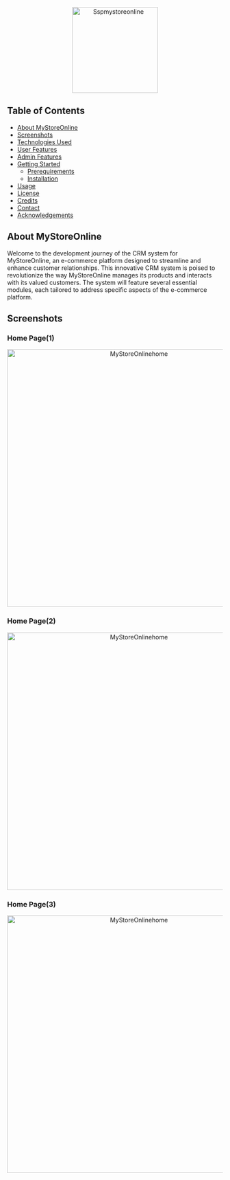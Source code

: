 <div align="center">
  <img src="https://github.com/pasindu09/Sspmystoreonline/assets/107637958/cf13edf5-a169-471f-88f9-2d77e14e1fc4" alt="Sspmystoreonline" height="200" width="200">
</div>

## Table of Contents

- [About MyStoreOnline](#about-MyStoreOnline)
- [Screenshots](#screenshots)
- [Technologies Used](#technologies-used)
- [User Features](#user-features)
- [Admin Features](#admin-features)
- [Getting Started](#getting-started)
  - [Prerequirements](#prerequirements)
  - [Installation](#installation)
- [Usage](#usage)
- [License](#license)
- [Credits](#credits)
- [Contact](#contact)
- [Acknowledgements](#acknowledgements)

## About MyStoreOnline

Welcome to the development journey of the CRM system for MyStoreOnline, an e-commerce platform designed to streamline and enhance customer relationships. This innovative CRM system is poised to revolutionize the way MyStoreOnline manages its products and interacts with its valued customers. The system will feature several essential modules, each tailored to address specific aspects of the e-commerce platform.

## Screenshots

### Home Page(1)

<div align="center">
  <img src="https://github.com/pasindu09/Sspmystoreonline/assets/107637958/446afb65-d793-432e-be07-e10c49e3c6ce"
        alt="MyStoreOnlinehome"
        width="600">
 
</div>

### Home Page(2)
<div align="center">
 <img src="https://github.com/pasindu09/Sspmystoreonline/assets/107637958/7d531860-0063-4268-a5d3-e4459e680d0f"
        alt="MyStoreOnlinehome"
        width="600">
</div>

### Home Page(3)
<div align="center">
 <img src="https://github.com/pasindu09/Sspmystoreonline/assets/107637958/f16eb205-418f-4b8e-94b7-debbb74cfc63"
        alt="MyStoreOnlinehome"
        width="600">
</div>

